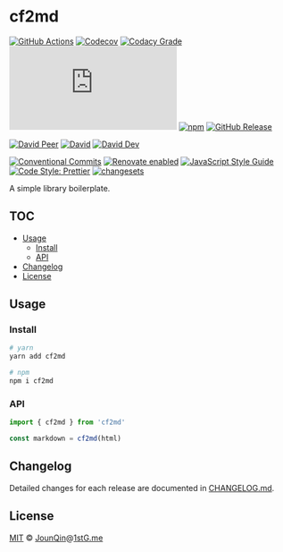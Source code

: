 # cf2md

[![GitHub Actions](https://github.com/rx-ts/cf2md/workflows/CI/badge.svg)](https://github.com/rx-ts/cf2md/actions/workflows/ci.yml)
[![Codecov](https://img.shields.io/codecov/c/github/rx-ts/cf2md.svg)](https://codecov.io/gh/rx-ts/cf2md)
[![Codacy Grade](https://img.shields.io/codacy/grade/f2cec506ecf446aca3769c402e0a104e)](https://www.codacy.com/gh/rx-ts/cf2md)
[![type-coverage](https://img.shields.io/badge/dynamic/json.svg?label=type-coverage&prefix=%E2%89%A5&suffix=%&query=$.typeCoverage.atLeast&uri=https%3A%2F%2Fraw.githubusercontent.com%2Frx-ts%2Fcf2md%2Fmain%2Fpackage.json)](https://github.com/plantain-00/type-coverage)
[![npm](https://img.shields.io/npm/v/cf2md.svg)](https://www.npmjs.com/package/cf2md)
[![GitHub Release](https://img.shields.io/github/release/rx-ts/cf2md)](https://github.com/rx-ts/cf2md/releases)

[![David Peer](https://img.shields.io/david/peer/rx-ts/cf2md.svg)](https://david-dm.org/rx-ts/cf2md?type=peer)
[![David](https://img.shields.io/david/rx-ts/cf2md.svg)](https://david-dm.org/rx-ts/cf2md)
[![David Dev](https://img.shields.io/david/dev/rx-ts/cf2md.svg)](https://david-dm.org/rx-ts/cf2md?type=dev)

[![Conventional Commits](https://img.shields.io/badge/conventional%20commits-1.0.0-yellow.svg)](https://conventionalcommits.org)
[![Renovate enabled](https://img.shields.io/badge/renovate-enabled-brightgreen.svg)](https://renovatebot.com)
[![JavaScript Style Guide](https://img.shields.io/badge/code_style-standard-brightgreen.svg)](https://standardjs.com)
[![Code Style: Prettier](https://img.shields.io/badge/code_style-prettier-ff69b4.svg)](https://github.com/prettier/prettier)
[![changesets](https://img.shields.io/badge/maintained%20with-changesets-176de3.svg)](https://github.com/atlassian/changesets)

A simple library boilerplate.

## TOC <!-- omit in toc -->

- [Usage](#usage)
  - [Install](#install)
  - [API](#api)
- [Changelog](#changelog)
- [License](#license)

## Usage

### Install

```sh
# yarn
yarn add cf2md

# npm
npm i cf2md
```

### API

```js
import { cf2md } from 'cf2md'

const markdown = cf2md(html)
```

## Changelog

Detailed changes for each release are documented in [CHANGELOG.md](./CHANGELOG.md).

## License

[MIT][] © [JounQin][]@[1stG.me][]

[1stg.me]: https://www.1stg.me
[jounqin]: https://GitHub.com/JounQin
[mit]: http://opensource.org/licenses/MIT
